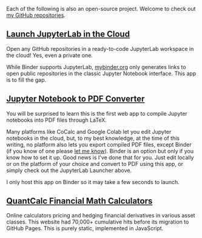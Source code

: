 
Each of the following is also an open-source project. Welcome to check out [my GitHub repositories](https://github.com/yc14e?tab=repositories). 


## [Launch JupyterLab in the Cloud](https://yc14e.github.io/jupyterlab-launcher)

Open any GitHub repositories in a ready-to-code JupyterLab workspace in the cloud! Yes, even a private one.

While Binder supports JupyterLab, [mybinder.org](https://mybinder.org/) only generates links to open public repositories in the classic Jupyter Notebook interface. This app is to fill the gap. 


## [Jupyter Notebook to PDF Converter](https://yc14e.github.io/nb2pdf)

You will be surprised to learn this is the first web app to compile Jupyter notebooks into PDF files through LaTeX. 

Many platforms like CoCalc and Google Colab let you edit Jupyter notebooks in the cloud, but, to my best knowledge, at the time of this writing, no platform also lets you export compiled PDF files, except Binder (if you know of one please [let me know](https://github.com/yc14e/yc14e.github.io/issues)). Binder is an option but only if you know how to set it up. Good news is I've done that for you. Just edit locally or on the platform of your choice and convert to PDF using this app, or simply check out the JupyterLab Launcher above. 

I only host this app on Binder so it may take a few seconds to launch. 


## [QuantCalc Financial Math Calculators](https://yc14e.github.io/quantcalc-net)

Online calculators pricing and hedging financial derivatives in various asset classes. This website had 70,000+
cumulative hits before its migration to GitHub Pages. This is purely static, implemented in JavaScript. 


